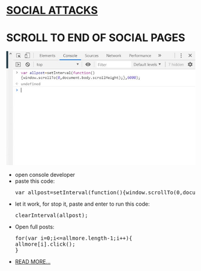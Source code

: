 <h1><a href="https://www.linkedin.com/pulse/linkedin-jobseeker-3-save-eye-trick-kevin-eyni/">SOCIAL ATTACKS</a></h1>
<h1>SCROLL TO END OF SOCIAL PAGES</h1>
<img src="https://raw.githubusercontent.com/dewebdes/LinkInTak/master/linkscroll1.jpeg" />
<ul>
<li>
open console developer
</li>
<li>
paste this code:
<pre>var allpost=setInterval(function(){window.scrollTo(0,document.body.scrollHeight);},6000);</pre>
</li>
<li>
let it work, for stop it, paste and enter to run this code:
<pre>clearInterval(allpost);</pre>
</li>
<li>
Open full posts:
  <pre>for(var i=0;i<=allmore.length-1;i++){
allmore[i].click();
}</pre>
</li>
<li><a href="https://www.linkedin.com/posts/kaveh-eyni-08060b59_socialenterprise-hacking-activity-6590992523957800960-Iilm">READ MORE...</a></li>
</ul>
